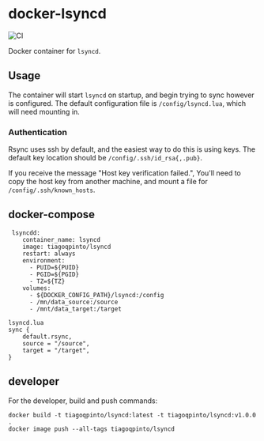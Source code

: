 # docker-lsyncd

![CI](https://github.com/RealOrangeOne/docker-lsyncd/workflows/CI/badge.svg)

Docker container for `lsyncd`.

## Usage

The container will start `lsyncd` on startup, and begin trying to sync however is configured. The default configuration file is `/config/lsyncd.lua`, which will need mounting in.

### Authentication

Rsync uses ssh by default, and the easiest way to do this is using keys. The default key location should be `/config/.ssh/id_rsa{,.pub}`.

If you receive the message "Host key verification failed.", You'll need to copy the host key from another machine, and mount a file for `/config/.ssh/known_hosts`.

## docker-compose

```
 lsyncdd:
    container_name: lsyncd
    image: tiagoqpinto/lsyncd
    restart: always
    environment:
      - PUID=${PUID}
      - PGID=${PGID}
      - TZ=${TZ}
    volumes:
      - ${DOCKER_CONFIG_PATH}/lsyncd:/config
      - /mn/data_source:/source
      - /mnt/data_target:/target
```

```
lsyncd.lua
sync {
    default.rsync,
    source = "/source",
    target = "/target",
}
```

## developer

For the developer, build and push commands:

```
docker build -t tiagoqpinto/lsyncd:latest -t tiagoqpinto/lsyncd:v1.0.0 .
docker image push --all-tags tiagoqpinto/lsyncd
```
